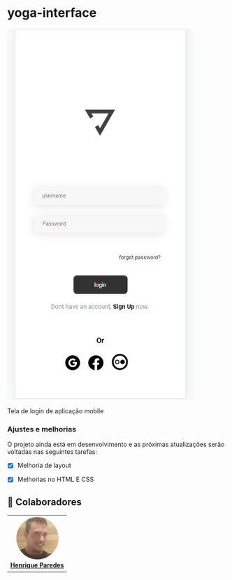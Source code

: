 # yoga-interface
 


<img src="./assets/tela login yoga.png" alt="imagem tela login">

Tela de login de aplicação mobile

### Ajustes e melhorias

O projeto ainda está em desenvolvimento e as próximas atualizações serão voltadas nas seguintes tarefas:

- [x] Melhoria de layout
- [x] Melhorias no HTML E CSS



## 🤝 Colaboradores

<table>
  <tr>
    <td align="center">
      <a href="#">
        <img src="./assets/foto henrique.png" width="100px;" alt="Foto do henrique paredes no GitHub"/><br>
        <sub>
        <a href="https://www.linkedin.com/in/henrique-paredes-66171122b/ "> <b>Henrique Paredes</b>
        </a>
        <b>
        </sub>
      </a>
    </td>
    
  </tr>
</table>


<br>
